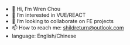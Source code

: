 - 👋 Hi, I’m Wren Chou
- 👀 I’m interested in VUE/REACT
- 💞️ I’m looking to collaborate on FE projects
- 📫 How to reach me: shildreturn@outlook.com
- language: English/Chinese

<!---
Aybrea/Aybrea is a ✨ special ✨ repository because its `README.md` (this file) appears on your GitHub profile.
You can click the Preview link to take a look at your changes.
--->
